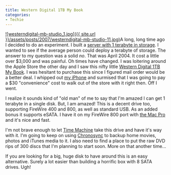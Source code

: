```yaml
---
title: Western Digital 1TB My Book
categories:
- Techie
---
```


[![westerndigital-mb-studio_1.jpg]({{ site.url }}/assets/posts/2007/westerndigital-mb-studio-11.jpg)](http://www.amazon.com/dp/B000WBOP2Q/?tag=thingelstad-20)A long, long time ago I decided to do an experiment. I built a [server with 1 terabyte in storage](/thingelstad/project-terabyte). I wanted to see if the average person could deploy a terabyte of storage. The answer to my question was a solid _no_. That was April 2004. It cost a little over $3,000 and was painful. Oh times have changed.
I was loitering around the Apple Store the other day and I saw this nifty little [Western Digital 1TB My Book](http://www.amazon.com/dp/B000WBOP2Q/?tag=thingelstad-20). I was hesitant to purchase this since I figured mail order would be a better deal. I whipped out [my iPhone](/thingelstad/i-got-my-iphone) and surmised that I was going to pay a $30 "convenience" cost to walk out of the store with it right then. Off I went.

I realize it sounds kind of "old man" of me to say that I'm amazed I can get 1 terabyte in a single disk. But, I am amazed! This is a decent drive too, supporting FireWire 400 and 800, as well as standard USB. As an added bonus it supports eSATA. I have it on my FireWire 800 port with [the Mac Pro](/thingelstad/mac-pro-in-the-house) and it's nice and fast.

I'm not brave enough to let [Time Machine](http://www.apple.com/macosx/features/timemachine.html) take this drive and have it's way with it. I'm going to keep on using [Chronosync](http://www.econtechnologies.com/site/Pages/ChronoSync/chrono_overview.html) to backup home movies, photos and iTunes media to it. I also need to find a place to put the raw DVD rips of 300 discs that I'm planning to start soon. More on that another time...

If you are looking for a big, huge disk to have around this is an easy alternative. Surely a lot easier than building a horrific box with 8 SATA drives. Ugh!

